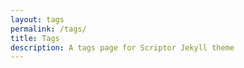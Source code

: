 ```yaml
---
layout: tags
permalink: /tags/
title: Tags
description: A tags page for Scriptor Jekyll theme
---
```

